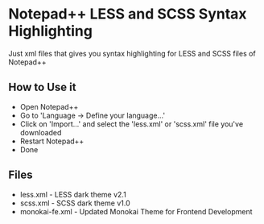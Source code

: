Notepad++ LESS and SCSS Syntax Highlighting
================================

Just xml files that gives you syntax highlighting for LESS and SCSS files of Notepad++


How to Use it
--------------
 - Open Notepad++
 - Go to  'Language -> Define your language...'
 - Click on  'Import...' and select the 'less.xml' or 'scss.xml' file you've downloaded
 - Restart Notepad++
 - Done

Files
--------------
+ less.xml - LESS dark theme v2.1
+ scss.xml - SCSS dark theme v1.0
+ monokai-fe.xml - Updated Monokai Theme for Frontend Development
